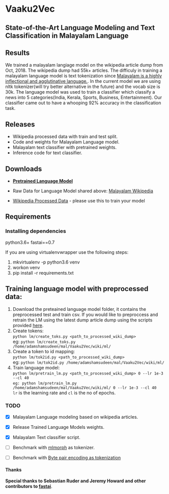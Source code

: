 # Vaaku2Vec
State-of-the-Art Language Modeling and Text Classification in Malayalam Language
---



## Results
We trained a malayalam langiage model on the wikipedia article dump from Oct, 2018. The wikipedia dump had 55k+ articles. The difficuly in training a malayalam language model is text tokenization since [Malayalam is a highly inflectional and agglutinative language.](https://thottingal.in/blog/2017/11/26/towards-a-malayalam-morphology-analyser/). In the current model we are using nltk tokenizer(will try better alternative in the future) and the vocab size is 30k. The language model was used to train a classifier which classify a news into 5 categories(India, Kerala, Sports, Business, Entertainment). Our classifier came out to have a whooping 92% accuracy in the classification task.  


## Releases

- Wikipedia processed data with train and test split.
- Code and weights for Malayalam Language model.
- Malayalam text classifier with pretrained weights.
- Inference code for text classifier.

## Downloads
- [**Pretrained Language Model**](https://www.dropbox.com/sh/a9wmsg5cjpzmyg1/AABmyHP-4bLmqrwJSB5-KeU1a?dl=0) 

- Raw Data for Language Model shared above: [Malayalam Wikipedia](https://dumps.wikimedia.org/mlwiki/latest/mlwiki-latest-pages-articles.xml.bz2) 
- [Wikipedia Processed Data]() - please use this to train your model

## Requirements

### Installing dependencies
python3.6+ fastai==0.7

If you are using virtualenvwrapper use the following steps:
1. mkvirtualenv -p python3.6 venv  
2. workon venv
3. pip install -r requirements.txt

## Training language model with  preprocessed data:
1. Download the preteained language model folder, it contains the preprocessed test and train csv. If you would like to preproccess and retrain the LM using the latest dump article dump using the scripts provided [here](https://github.com/fastai/fastai/tree/master/courses/dl2/imdb_scripts).
2. Create tokens:  
 `python lm/create_toks.py <path_to_processed_wiki_dump>`  
eg: `python lm/create_toks.py /home/adamshamsudeen/mal/Vaaku2Vec/wiki/ml/`
3. Create a token to id mapping:  
 `python lm/tok2id.py <path_to_processed_wiki_dump>`  
eg: `python lm/tok2id.py /home/adamshamsudeen/mal/Vaaku2Vec/wiki/ml/`
4. Train language model:  
`python lm/pretrain_lm.py <path_to_processed_wiki_dump> 0 --lr 1e-3 --cl 40`  
`eg: python lm/pretrain_lm.py /home/adamshamsudeen/mal/Vaaku2Vec/wiki/ml/ 0 --lr 1e-3 --cl 40`  
`lr` is the learning rate and `cl` is the no of epochs.
 





### TODO
- [x] Malayalam Language modeling based on wikipedia articles.
- [x] Release Trained Language Models weights.
- [x] Malayalam Text classifier script.
- [ ] Benchmark with [mlmorph](https://gitlab.com/smc/mlmorph) as tokenizer.
- [ ] Benchmark with [Byte pair encoding as tokenization](https://nlp.h-its.org/bpemb/ml/)



#### Thanks

**Special thanks to Sebastian Ruder and Jeremy Howard and other contributors to [fastai](https://github.com/fastai/fastai)**. 
